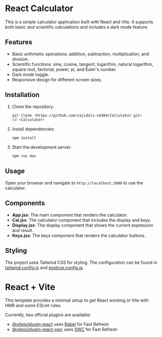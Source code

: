 # React Calculator

This is a simple calculator application built with React and Vite. It supports both basic and scientific calculations and includes a dark mode feature.

## Features

- Basic arithmetic operations: addition, subtraction, multiplication, and division.
- Scientific functions: sine, cosine, tangent, logarithm, natural logarithm, square root, factorial, power, pi, and Euler's number.
- Dark mode toggle.
- Responsive design for different screen sizes.



## Installation

1. Clone the repository:
    ```sh
    git clone <https://github.com/sajidali-sk404/Calculator.git>
    cd <Calculator>
    ```

2. Install dependencies:
    ```sh
    npm install
    ```

3. Start the development server:
    ```sh
    npm run dev
    ```

## Usage

Open your browser and navigate to `http://localhost:3000` to use the calculator.

## Components

- **App.jsx**: The main component that renders the calculator.
- **Cal.jsx**: The calculator component that includes the display and keys.
- **Display.jsx**: The display component that shows the current expression and result.
- **Keys.jsx**: The keys component that renders the calculator buttons.


## Styling

The project uses Tailwind CSS for styling. The configuration can be found in [tailwind.config.js](http://_vscodecontentref_/17) and [postcss.config.js](http://_vscodecontentref_/18).


# React + Vite

This template provides a minimal setup to get React working in Vite with HMR and some ESLint rules.

Currently, two official plugins are available:

- [@vitejs/plugin-react](https://github.com/vitejs/vite-plugin-react/blob/main/packages/plugin-react/README.md) uses [Babel](https://babeljs.io/) for Fast Refresh
- [@vitejs/plugin-react-swc](https://github.com/vitejs/vite-plugin-react-swc) uses [SWC](https://swc.rs/) for Fast Refresh
